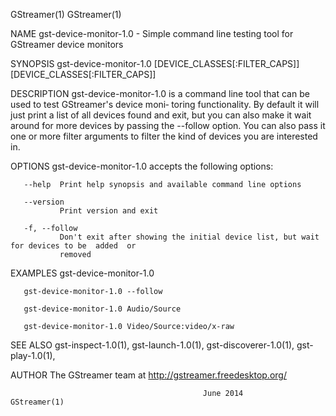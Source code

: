GStreamer(1)                                                                              GStreamer(1)

NAME
       gst-device-monitor-1.0 - Simple command line testing tool for GStreamer device monitors

SYNOPSIS
       gst-device-monitor-1.0 [DEVICE_CLASSES[:FILTER_CAPS]] [DEVICE_CLASSES[:FILTER_CAPS]]

DESCRIPTION
       gst-device-monitor-1.0 is a command line tool that can be used to test GStreamer's device moni‐
       toring functionality. By default it will just print a list of all devices found and  exit,  but
       you  can also make it wait around for more devices by passing the --follow option. You can also
       pass it one or more filter arguments to filter the kind of devices you are interested in.

OPTIONS
       gst-device-monitor-1.0 accepts the following options:

       --help  Print help synopsis and available command line options

       --version
               Print version and exit

       -f, --follow
               Don't exit after showing the initial device list, but wait for devices to be  added  or
               removed

EXAMPLES
       gst-device-monitor-1.0

       gst-device-monitor-1.0 --follow

       gst-device-monitor-1.0 Audio/Source

       gst-device-monitor-1.0 Video/Source:video/x-raw

SEE ALSO
       gst-inspect-1.0(1), gst-launch-1.0(1), gst-discoverer-1.0(1), gst-play-1.0(1),

AUTHOR
       The GStreamer team at http://gstreamer.freedesktop.org/

                                               June 2014                                  GStreamer(1)

